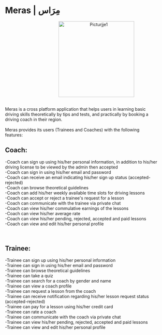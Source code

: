 
<p align="center">

<h1>  Meras | مِرَاس  </h1>

 <p align="center">
<img width="250" alt="Picturjje1" src="https://user-images.githubusercontent.com/79161313/150401016-b301fbec-65d2-43ad-897b-69ef683f87f4.png" style="margin-left: 100px;">
 <br> <br> 
  
Meras is a cross platform application that helps users in learning basic driving skills theoretically by tips and tests, 
and practically by booking a driving coach in their region.
<br>
 <br>
Meras provides its users (Trainees and Coaches) with the following features:
 
<h2> Coach: </h2>
 
 -Coach can sign up using his/her personal information, in addition to his/her driving license to be viewed by the admin then accepted <br>
 -Coach can sign in using his/her email and password <br>
 -Coach can receive an email indicating his/her sign up status (accepted-rejected) <br>
 -Coach can browse theoretical guidelines <br>
 -Coach can add his/her weekly available time slots for driving lessons <br>
 -Coach can accept or reject a trainee's request for a lesson <br>
 -Coach can communicate with the trainee via private chat <br>
 -Coach can view his/her commulative earnings of the lessons <br>
 -Coach can view his/her average rate <br>
 -Coach can view his/her pending, rejected, accepted and paid lessons <br>
 -Coach can view and edit his/her personal profile <br>
 
 <br>
 
 <h2>Trainee: </h2>
 
 -Trainee can sign up using his/her personal information <br>
 -Trainee can sign in using his/her email and password <br>
 -Trainee can browse theoretical guidelines <br>
 -Trainee can take a quiz <br>
 -Trainee can search for a coach by gender and name <br>
 -Trainee can view a coach profile <br>
 -Trainee can request a lesson from the coach <br>
 -Trainee can receive notification regarding his/her lesson request status (accepted-rejected) <br>
 -Trainee can pay for a lesson using his/her credit card <br>
 -Trainee can rate a coach <br>
 -Trainee can communicate with the coach via private chat <br>
 -Trainee can view his/her pending, rejected, accepted and paid lessons <br>
 -Trainee can view and edit his/her personal profile <br>
